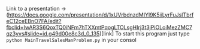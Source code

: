 Link to a presentation ->  (https://docs.google.com/presentation/d/1xUVrbdnzdMIYl9K5iiLyrFuJsITbrfeC12ceEBnO7FA/edit?fbclid=IwAR3S6QoxTQ0iNFm7hTXXmtPqogLTOLsgHIrj3t3jPiOLoiMezZMC7qz3yvs#slide=id.g49d00e8c3d_0_135)[link]
To start this program just type `python MainTravelSalesManProblem.py` in your consol
